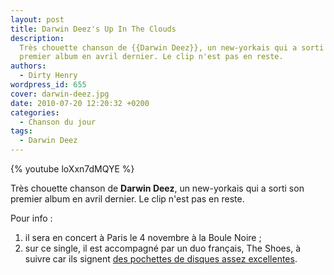 ```yaml
---
layout: post
title: Darwin Deez's Up In The Clouds
description:
  Très chouette chanson de {{Darwin Deez}}, un new-yorkais qui a sorti son
  premier album en avril dernier. Le clip n'est pas en reste.
authors:
  - Dirty Henry
wordpress_id: 655
cover: darwin-deez.jpg
date: 2010-07-20 12:20:32 +0200
categories:
  - Chanson du jour
tags:
  - Darwin Deez
---
```


{% youtube loXxn7dMQYE %}

Très chouette chanson de **Darwin Deez**, un new-yorkais qui a sorti son premier
album en avril dernier. Le clip n'est pas en reste.

Pour info :

1. il sera en concert à Paris le 4 novembre à la Boule Noire ;
1. sur ce single, il est accompagné par un duo français, The Shoes, à suivre car
   ils signent [des pochettes de disques assez excellentes][1].

[1]:
  https://www.discogs.com/The-Shoes-Stade-De-Reims-1978/release/1950809
  "Pochette Stade de Reims"
